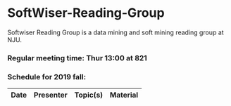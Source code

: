 # SoftWiser-Reading-Group
Softwiser Reading Group is a data mining and soft mining reading group at NJU.

### Regular meeting time: Thur 13:00 at 821

### Schedule for 2019 fall:
| Date | Presenter | Topic(s) | Material |
| --- | --- | --- | --- |
